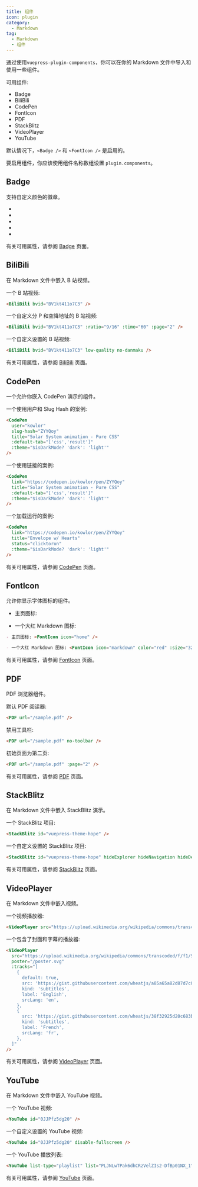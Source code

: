 ```yaml
---
title: 组件
icon: plugin
category:
  - Markdown
tag:
  - Markdown
  - 组件
---
```


通过使用`vuepress-plugin-components`，你可以在你的 Markdown 文件中导入和使用一些组件。

可用组件:

- Badge
- BiliBili
- CodePen
- FontIcon
- PDF
- StackBlitz
- VideoPlayer
- YouTube

默认情况下，`<Badge />` 和 `<FontIcon />` 是启用的。

要启用组件，你应该使用组件名称数组设置 `plugin.components`。

<!-- 更多 -->

## Badge

支持自定义颜色的徽章。

- <Badge text="tip" type="tip" vertical="middle" />
- <Badge text="warning" type="warning" vertical="middle" />
- <Badge text="danger" type="danger" vertical="middle" />
- <Badge text="info" type="info" vertical="middle" />
- <Badge text="note" type="note" vertical="middle" />

有关可用属性，请参阅 [Badge][badge] 页面。

## BiliBili

在 Markdown 文件中嵌入 B 站视频。

一个 B 站视频:

<BiliBili bvid="BV1kt411o7C3" />

```md
<BiliBili bvid="BV1kt411o7C3" />
```

一个自定义分 P 和空降地址的 B 站视频:

<BiliBili bvid="BV1kt411o7C3" :ratio="9/16" :time="60" :page="2" />

```md
<BiliBili bvid="BV1kt411o7C3" :ratio="9/16" :time="60" :page="2" />
```

一个自定义设置的 B 站视频:

<BiliBili bvid="BV1kt411o7C3" low-quality no-danmaku />

```md
<BiliBili bvid="BV1kt411o7C3" low-quality no-danmaku />
```

有关可用属性，请参阅 [BiliBili][bilibili] 页面。

## CodePen

一个允许你嵌入 CodePen 演示的组件。

一个使用用户和 Slug Hash 的案例:

<CodePen user="kowlor" slug-hash="ZYYQoy" title="Solar System animation - Pure CSS" :default-tab="['css','result']" :theme="$isDarkMode? 'dark': 'light'" />

```md
<CodePen
  user="kowlor"
  slug-hash="ZYYQoy"
  title="Solar System animation - Pure CSS"
  :default-tab="['css','result']"
  :theme="$isDarkMode? 'dark': 'light'"
/>
```

一个使用链接的案例:

<CodePen link="https://codepen.io/kowlor/pen/ZYYQoy" title="Solar System animation - Pure CSS" :default-tab="['css','result']" :theme="$isDarkMode? 'dark': 'light'" />

```md
<CodePen
  link="https://codepen.io/kowlor/pen/ZYYQoy"
  title="Solar System animation - Pure CSS"
  :default-tab="['css','result']"
  :theme="$isDarkMode? 'dark': 'light'"
/>
```

一个加载运行的案例:

<CodePen link="https://codepen.io/keginaring/pen/XWZazwW" title="Solar System animation - Pure CSS" status="clicktorun" :theme="$isDarkMode? 'dark': 'light'" />

```md
<CodePen
  link="https://codepen.io/kowlor/pen/ZYYQoy"
  title="Envelope w/ Hearts"
  status="clicktorun"
  :theme="$isDarkMode? 'dark': 'light'"
/>
```

有关可用属性，请参阅 [CodePen][codepen] 页面。

## FontIcon

允许你显示字体图标的组件。

- 主页图标: <FontIcon icon="home" />

- 一个大红 Markdown 图标: <FontIcon icon="markdown" color="red" :size="32" />

```md
- 主页图标: <FontIcon icon="home" />

- 一个大红 Markdown 图标: <FontIcon icon="markdown" color="red" :size="32" />
```

有关可用属性，请参阅 [FontIcon][fonticon] 页面。

## PDF

PDF 浏览器组件。

默认 PDF 阅读器:

<PDF url="/sample.pdf" />

```md
<PDF url="/sample.pdf" />
```

禁用工具栏:

<PDF url="/sample.pdf" no-toolbar />

```md
<PDF url="/sample.pdf" no-toolbar />
```

初始页面为第二页:

<PDF url="/sample.pdf" :page="2" />

```md
<PDF url="/sample.pdf" :page="2" />
```

有关可用属性，请参阅 [PDF][pdf] 页面。

## StackBlitz

在 Markdown 文件中嵌入 StackBlitz 演示。

一个 StackBlitz 项目:

<StackBlitz id="vuepress-theme-hope" />

```md
<StackBlitz id="vuepress-theme-hope" />
```

一个自定义设置的 StackBlitz 项目:

<StackBlitz id="vuepress-theme-hope" hideExplorer hideNavigation hideDevtools />

```md
<StackBlitz id="vuepress-theme-hope" hideExplorer hideNavigation hideDevtools />
```

有关可用属性，请参阅 [StackBlitz][stackblitz] 页面。

## VideoPlayer

在 Markdown 文件中嵌入视频。

一个视频播放器:

<VideoPlayer src="https://upload.wikimedia.org/wikipedia/commons/transcoded/f/f1/Sintel_movie_4K.webm/Sintel_movie_4K.webm.1080p.vp9.webm" />

```md
<VideoPlayer src="https://upload.wikimedia.org/wikipedia/commons/transcoded/f/f1/Sintel_movie_4K.webm/Sintel_movie_4K.webm.1080p.vp9.webm" />
```

一个包含了封面和字幕的播放器:

<VideoPlayer
  src="https://upload.wikimedia.org/wikipedia/commons/transcoded/f/f1/Sintel_movie_4K.webm/Sintel_movie_4K.webm.1080p.vp9.webm"
  poster="/poster.svg"
  :tracks="[
    {
      default: true,
      src: 'https://gist.githubusercontent.com/wheatjs/a85a65a82d87d7c098e1a0972ef1f726/raw',
      kind: 'subtitles',
      label: 'English',
      srcLang: 'en',
    },
    {
      src: 'https://gist.githubusercontent.com/wheatjs/38f32925d20c683bf77ba33ff737891b/raw',
      kind: 'subtitles',
      label: 'French',
      srcLang: 'fr',
    },
  ]"
/>

```md
<VideoPlayer
  src="https://upload.wikimedia.org/wikipedia/commons/transcoded/f/f1/Sintel_movie_4K.webm/Sintel_movie_4K.webm.1080p.vp9.webm"
  poster="/poster.svg"
  :tracks="[
    {
      default: true,
      src: 'https://gist.githubusercontent.com/wheatjs/a85a65a82d87d7c098e1a0972ef1f726/raw',
      kind: 'subtitles',
      label: 'English',
      srcLang: 'en',
    },
    {
      src: 'https://gist.githubusercontent.com/wheatjs/38f32925d20c683bf77ba33ff737891b/raw',
      kind: 'subtitles',
      label: 'French',
      srcLang: 'fr',
    },
  ]"
/>
```

有关可用属性，请参阅 [VideoPlayer][videoplayer] 页面。

## YouTube

在 Markdown 文件中嵌入 YouTube 视频。

一个 YouTube 视频:

<YouTube id="0JJPfz5dg20" />

```md
<YouTube id="0JJPfz5dg20" />
```

一个自定义设置的 YouTube 视频:

<YouTube id="0JJPfz5dg20" disable-fullscreen />

```md
<YouTube id="0JJPfz5dg20" disable-fullscreen />
```

一个 YouTube 播放列表:

<YouTube list-type="playlist" list="PLJNLwTPak6dhCRzVelZIs2-DfBp01NX_1" />

```md
<YouTube list-type="playlist" list="PLJNLwTPak6dhCRzVelZIs2-DfBp01NX_1" />
```

有关可用属性，请参阅 [YouTube][youtube] 页面。

[badge]: https://vuepress-theme-hope.github.io/v2/components/zh/guide/badge.html
[bilibili]: https://vuepress-theme-hope.github.io/v2/components/zh/guide/bilibili.html
[codepen]: https://vuepress-theme-hope.github.io/v2/components/zh/guide/codepen.html
[fonticon]: https://vuepress-theme-hope.github.io/v2/components/zh/guide/fonticon.html
[pdf]: https://vuepress-theme-hope.github.io/v2/components/zh/guide/pdf.html
[stackblitz]: https://vuepress-theme-hope.github.io/v2/components/zh/guide/stackblitz.html
[videoplayer]: https://vuepress-theme-hope.github.io/v2/components/zh/guide/videoplayer.html
[youtube]: https://vuepress-theme-hope.github.io/v2/components/zh/guide/youtube.html
